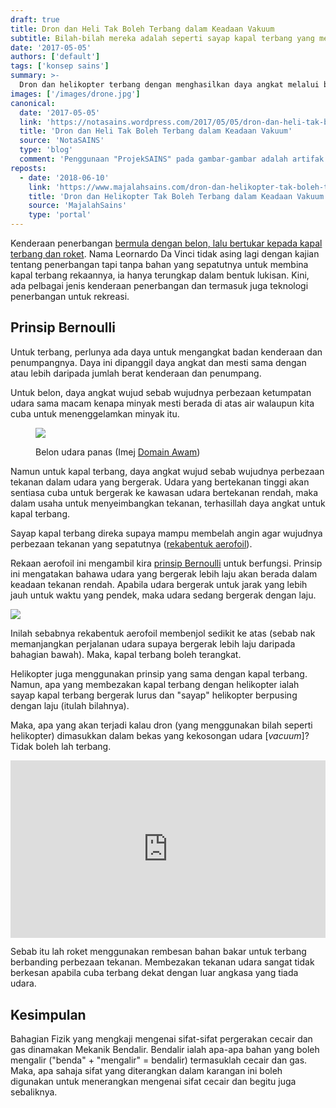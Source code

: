 ```yaml
---
draft: true
title: Dron dan Heli Tak Boleh Terbang dalam Keadaan Vakuum
subtitle: Bilah-bilah mereka adalah seperti sayap kapal terbang yang memerlukan pergerakan udara untuk menghasilkan daya angkat.
date: '2017-05-05'
authors: ['default']
tags: ['konsep sains']
summary: >-
  Dron dan helikopter terbang dengan menghasilkan daya angkat melalui bilah-bilahnya yang memerlukan pergerakan udara.
images: ['/images/drone.jpg']
canonical:
  date: '2017-05-05'
  link: 'https://notasains.wordpress.com/2017/05/05/dron-dan-heli-tak-boleh-terbang-dalam-keadaan-vakuum/'
  title: 'Dron dan Heli Tak Boleh Terbang dalam Keadaan Vakuum'
  source: 'NotaSAINS'
  type: 'blog'
  comment: 'Penggunaan "ProjekSAINS" pada gambar-gambar adalah artifak dari sana.'
reposts:
  - date: '2018-06-10'
    link: 'https://www.majalahsains.com/dron-dan-helikopter-tak-boleh-terbang-dalam-keadaan-vakuum/'
    title: 'Dron dan Helikopter Tak Boleh Terbang dalam Keadaan Vakuum'
    source: 'MajalahSains'
    type: 'portal'
---
```


Kenderaan penerbangan [bermula dengan belon, lalu bertukar kepada kapal terbang dan roket](https://www.grc.nasa.gov/www/k-12/UEET/StudentSite/historyofflight.html). Nama Leornardo Da Vinci tidak asing lagi dengan kajian tentang penerbangan tapi tanpa bahan yang sepatutnya untuk membina kapal terbang rekaannya, ia hanya terungkap dalam bentuk lukisan. Kini, ada pelbagai jenis kenderaan penerbangan dan termasuk juga teknologi penerbangan untuk rekreasi.

## Prinsip Bernoulli

Untuk terbang, perlunya ada daya untuk mengangkat badan kenderaan dan penumpangnya. Daya ini dipanggil daya angkat dan mesti sama dengan atau lebih daripada jumlah berat kenderaan dan penumpang.

Untuk belon, daya angkat wujud sebab wujudnya perbezaan ketumpatan udara sama macam kenapa minyak mesti berada di atas air walaupun kita cuba untuk menenggelamkan minyak itu.

<figure>

![](/images/Belon-udara-Mid-Hudson_DA_wiki.jfif)

<figcaption>

Belon udara panas (Imej [Domain Awam](https://en.wikipedia.org/wiki/File:Mid-Hudson_balloon_festival_9.JPG))

</figcaption>
</figure>

Namun untuk kapal terbang, daya angkat wujud sebab wujudnya perbezaan tekanan dalam udara yang bergerak. Udara yang bertekanan tinggi akan sentiasa cuba untuk bergerak ke kawasan udara bertekanan rendah, maka dalam usaha untuk menyeimbangkan tekanan, terhasillah daya angkat untuk kapal terbang.

Sayap kapal terbang direka supaya mampu membelah angin agar wujudnya perbezaan tekanan yang sepatutnya ([rekabentuk aerofoil](http://aviationknowledge.wikidot.com/aviation:aerofoil)).

Rekaan aerofoil ini mengambil kira [prinsip Bernoulli](http://theory.uwinnipeg.ca/mod_tech/node68.html) untuk berfungsi. Prinsip ini mengatakan bahawa udara yang bergerak lebih laju akan berada dalam keadaan tekanan rendah. Apabila udara bergerak untuk jarak yang lebih jauh untuk waktu yang pendek, maka udara sedang bergerak dengan laju.

![](/images/sayap-aerofoil.jpg)

Inilah sebabnya rekabentuk aerofoil membenjol sedikit ke atas (sebab nak memanjangkan perjalanan udara supaya bergerak lebih laju daripada bahagian bawah). Maka, kapal terbang boleh terangkat.

Helikopter juga menggunakan prinsip yang sama dengan kapal terbang. Namun, apa yang membezakan kapal terbang dengan helikopter ialah sayap kapal terbang bergerak lurus dan "sayap" helikopter berpusing dengan laju (itulah bilahnya).

Maka, apa yang akan terjadi kalau dron (yang menggunakan bilah seperti helikopter) dimasukkan dalam bekas yang kekosongan udara [_vacuum_]? Tidak boleh lah terbang.

<iframe width="100%" style="aspect-ratio:853/480" src="https://www.youtube.com/embed/g8-pxkaipcg" title="YouTube video player" frameborder="0" allow="accelerometer; autoplay; clipboard-write; encrypted-media; gyroscope; picture-in-picture" allowfullscreen></iframe>

Sebab itu lah roket menggunakan rembesan bahan bakar untuk terbang berbanding perbezaan tekanan. Membezakan tekanan udara sangat tidak berkesan apabila cuba terbang dekat dengan luar angkasa yang tiada udara.

## Kesimpulan

Bahagian Fizik yang mengkaji mengenai sifat-sifat pergerakan cecair dan gas dinamakan Mekanik Bendalir. Bendalir ialah apa-apa bahan yang boleh mengalir ("benda" + "mengalir" = bendalir) termasuklah cecair dan gas. Maka, apa sahaja sifat yang diterangkan dalam karangan ini boleh digunakan untuk menerangkan mengenai sifat cecair dan begitu juga sebaliknya.
